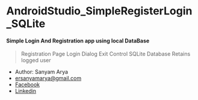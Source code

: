 # AndroidStudio_SimpleRegisterLogin_SQLite
#### Simple Login And Registration app using local DataBase

>Registration Page
>Login Dialog
>Exit Control
>SQLite Database
>Retains logged user

* Author: Sanyam Arya
* ersanyamarya@gmail.com
* [Facebook](https://www.facebook.com/er.sanyam.arya)
* [Linkedin](https://www.linkedin.com/in/sanyam-arya-077ab638/)

